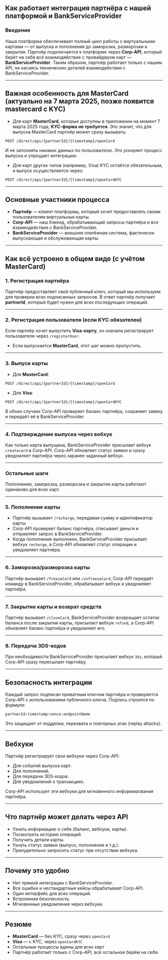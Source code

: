 ## Как работает интеграция партнёра с нашей платформой и BankServiceProvider

### Введение

Наша платформа обеспечивает полный цикл работы с виртуальными картами — от выпуска и пополнения до заморозки, разморозки и закрытия. Партнёр подключается к платформе через **Corp-API**, который берёт на себя всё взаимодействие с провайдером карт — **BankServiceProvider**. Таким образом, партнёр работает только с нашим API, не касаясь технических деталей взаимодействия с BankServiceProvider.

---

## Важная особенность для MasterCard (актуально на 7 марта 2025, позже появится mastercard c KYC)

- Для карт **MasterCard**, которые доступны в приложении на момент 7 марта 2025 года, **KYC-форма не требуется**.
  Это значит, что для выпуска MasterCard партнёр может сразу вызывать:

```
POST /direct/api/{partnerId}/{timestamp}/openCard
```

И не заполнять никаких данных по пользователю. Это ускоряет процесс выпуска и упрощает интеграцию.

- Для карт других типов (например, Visa) KYC остаётся обязательным, и выпуск осуществляется через:

```
POST /direct/api/{partnerId}/{timestamp}/openCardKYC
```

---

## Основные участники процесса

- **Партнёр** — клиент платформы, который хочет предоставлять своим пользователям виртуальные карты.
- **Corp-API** — наш бэкенд, обрабатывающий запросы партнёра и все взаимодействие с BankServiceProvider.
- **BankServiceProvider** — внешняя платёжная система, фактически выпускающая и обслуживающая карты.

---

## Как всё устроено в общем виде (с учётом MasterCard)

### 1. Регистрация партнёра

Партнёр предоставляет свой публичный ключ, который мы используем для проверки всех подписанных запросов. В ответ партнёр получает **partnerId**, который будет нужен для всех последующих операций.

---

### 2. Регистрация пользователя (если KYC обязателен)

Если партнёр хочет выпустить **Visa-карту**, он сначала регистрирует пользователя через `/registerUser`.

- Если выпускается **MasterCard**, этот шаг можно пропустить.

---

### 3. Выпуск карты

- Для **MasterCard**:
```
POST /direct/api/{partnerId}/{timestamp}/openCard
```
- Для **Visa**:
```
POST /direct/api/{partnerId}/{timestamp}/openCardKYC
```

В обоих случаях Corp-API проверяет баланс партнёра, сохраняет заявку и передаёт её в BankServiceProvider.

---

### 4. Подтверждение выпуска через вебхук

Как только карта выпущена, BankServiceProvider присылает вебхук `createcard` в Corp-API.
Corp-API обновляет статус заявки и сразу уведомляет партнёра через заранее заданный вебхук.

---

### Остальные шаги

Пополнение, заморозка, разморозка и закрытие карты работают одинаково для всех карт.

---

### 5. Пополнение карты

- Партнёр вызывает `/recharge`, передавая сумму и идентификатор карты.
- Corp-API проверяет баланс партнёра, списывает деньги и отправляет запрос в BankServiceProvider.
- Когда пополнение выполнено, BankServiceProvider присылает вебхук `recharge`, а Corp-API обновляет статус операции и уведомляет партнёра.

---

### 6. Заморозка/разморозка карты

Партнёр вызывает `/freezeCard` или `/unfreezeCard`, Corp-API передаёт команду в BankServiceProvider, обрабатывает вебхук и уведомляет партнёра.

---

### 7. Закрытие карты и возврат средств

Партнёр вызывает `/closeCard`, BankServiceProvider возвращает остаток баланса после закрытия карты, присылает вебхук `refund`, а Corp-API обновляет баланс партнёра и уведомляет его.

---

### 8. Передача 3DS-кодов

При необходимости BankServiceProvider присылает вебхук `3ds`, который Corp-API сразу пересылает партнёру.

---

## Безопасность интеграции

Каждый запрос подписан приватным ключом партнёра и проверяется Corp-API с использованием публичного ключа.
Подпись строится по формуле:

```
partnerId:timestamp:nonce:endpointName
```

Это защищает от подделки, перехвата и повторных атак (replay attacks).

---

## Вебхуки

Партнёр регистрирует свои вебхуки через Corp-API:

- Для событий выпуска карт.
- Для пополнений.
- Для передачи 3DS-кодов.
- Для уведомлений о транзакциях.

Corp-API использует эти вебхуки для мгновенного информирования партнёра.

---

## Что партнёр может делать через API

- Узнать информацию о себе (баланс, вебхуки, карты).
- Посмотреть историю операций.
- Получить детали карты.
- Узнать статус заявки (выпуск, пополнение и т.д.).
- Принудительно запросить статус при отсутствии вебхука.

---

## Почему это удобно

- Нет прямой интеграции с BankServiceProvider.
- Все ошибки и нестандартные кейсы обрабатывает Corp-API.
- Один интерфейс для всех операций.
- Встроенная безопасность.
- Мгновенные уведомления через вебхуки.

---

## Резюме

- **MasterCard** — без KYC, сразу через `openCard`
- **Visa** — с KYC, через `openCardKYC`
- Остальные процессы едины для всех карт
- Партнёр работает только с Corp-API, всё остальное берём на себя.